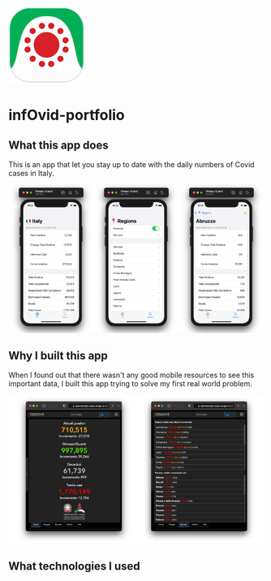 # ![icon](infOvid-readme-asset/icon.png)
# infOvid-portfolio

## What this app does

This is an app that let you stay up to date with the daily numbers of Covid cases in Italy.

![Italy View, Regions List View and Region Detail View of infOvid](infOvid-readme-asset/infOvid-screens.png)

## Why I built this app

When I found out that there wasn't any good mobile resources to see this important data, I built this app trying to solve my first real world problem.

![Italy and Regions Views From Website](infOvid-readme-asset/website-screens.png)

## What technologies I used

